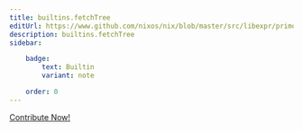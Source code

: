```yaml
---
title: builtins.fetchTree
editUrl: https://www.github.com/nixos/nix/blob/master/src/libexpr/primops.cc
description: builtins.fetchTree
sidebar:

    badge:
        text: Builtin
        variant: note

    order: 0
---
```


<a href="https://www.github.com/nixos/nix/blob/master/src/libexpr/primops.cc">Contribute Now!</a>



